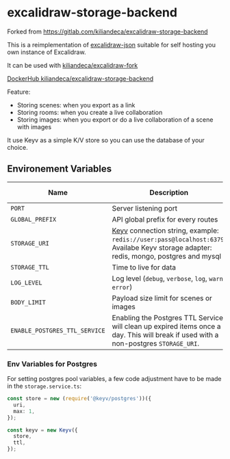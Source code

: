 # excalidraw-storage-backend

Forked from https://gitlab.com/kiliandeca/excalidraw-storage-backend

This is a reimplementation of [excalidraw-json](https://github.com/excalidraw/excalidraw-json) suitable for self hosting you own instance of Excalidraw.

It can be used with [kiliandeca/excalidraw-fork](https://gitlab.com/kiliandeca/excalidraw-fork)

[DockerHub kiliandeca/excalidraw-storage-backend](https://hub.docker.com/r/kiliandeca/excalidraw-storage-backend)

Feature:

- Storing scenes: when you export as a link
- Storing rooms: when you create a live collaboration
- Storing images: when you export or do a live collaboration of a scene with images

It use Keyv as a simple K/V store so you can use the database of your choice.

## Environement Variables

| Name                          | Description                                                                                                                                                               | Default value                       |
| ----------------------------- | ------------------------------------------------------------------------------------------------------------------------------------------------------------------------- | ----------------------------------- |
| `PORT`                        | Server listening port                                                                                                                                                     | 8080                                |
| `GLOBAL_PREFIX`               | API global prefix for every routes                                                                                                                                        | `/api/v2`                           |
| `STORAGE_URI`                 | [Keyv](https://github.com/jaredwray/keyv) connection string, example: `redis://user:pass@localhost:6379`. Availabe Keyv storage adapter: redis, mongo, postgres and mysql | `""` (in memory **non-persistent**) |
| `STORAGE_TTL`                 | Time to live for data                                                                                                                                                     | null                                |
| `LOG_LEVEL`                   | Log level (`debug`, `verbose`, `log`, `warn`, `error`)                                                                                                                    | `warn`                              |
| `BODY_LIMIT`                  | Payload size limit for scenes or images                                                                                                                                   | `50mb`                              |
| `ENABLE_POSTGRES_TTL_SERVICE` | Enabling the Postgres TTL Service will clean up expired items once a day. This will break if used with a non-postgres `STORAGE_URI`.                                      | `false`                             |

### Env Variables for Postgres

For setting postgres pool variables, a few code adjustment have to be made in the `storage.service.ts`:

```typescript
const store = new (require('@keyv/postgres'))({
  uri,
  max: 1,
});

const keyv = new Keyv({
  store,
  ttl,
});
```
